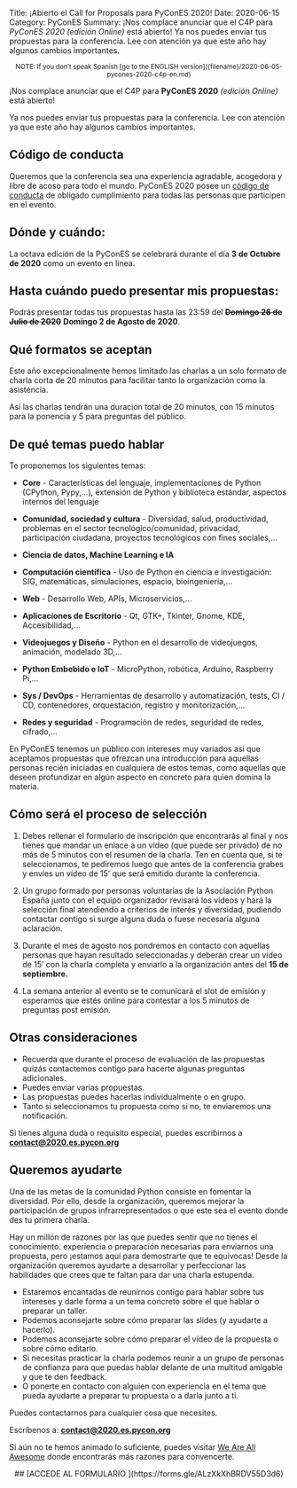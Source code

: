 Title: ¡Abierto el Call for Proposals para PyConES 2020!
Date: 2020-06-15
Category: PyConES
Summary: ¡Nos complace anunciar que el C4P para *PyConES 2020 (edición Online)* está abierto! Ya nos puedes enviar tus propuestas para la conferencia. Lee con atención ya que este año hay algunos cambios importantes.

<center><small>
 NOTE: If you don’t speak Spanish [go to the ENGLISH version]({filename}/2020-06-05-pycones-2020-c4p-en.md)
</small></center>

¡Nos complace anunciar que el C4P para **PyConES 2020** *(edición Online)* está abierto!

Ya nos puedes enviar tus propuestas para la conferencia. Lee con atención ya que este año hay algunos cambios importantes.


## Código de conducta

Queremos que la conferencia sea una experiencia agradable, acogedora y libre de acoso para todo el mundo. PyConES 2020 posee un [código de conducta](https://www.es.python.org/pages/codigo-de-conducta.html) de obligado cumplimiento para todas las personas que participen en el evento.


## Dónde y cuándo:

La octava edición de la PyConES se celebrará durante el día **3 de Octubre de 2020** como un evento en línea.


## Hasta cuándo puedo presentar mis propuestas:

Podrás presentar todas tus propuestas hasta las 23:59 del <s>**Domingo 26 de Julio de 2020**</s> **Domingo 2 de Agosto de 2020**.


## Qué formatos se aceptan

Este año excepcionalmente hemos limitado las charlas a un solo formato de charla corta de 20 minutos para facilitar tanto la organización como la asistencia.

Así las charlas tendrán una duración total de 20 minutos, con 15 minutos para la ponencia y 5 para preguntas del público.


## De qué temas puedo hablar

Te proponemos los siguientes temas:

* **Core** - Características del lenguaje, implementaciones de Python (CPython, Pypy,...), extensión de Python y biblioteca estándar, aspectos internos del lenguaje

* **Comunidad, sociedad y cultura** - Diversidad, salud, productividad, problemas en el sector tecnológico/comunidad, privacidad, participación ciudadana, proyectos tecnológicos con fines sociales,…

* **Ciencia de datos, Machine Learning e IA**

* **Computación científica** - Uso de Python en ciencia e investigación: SIG, matemáticas, simulaciones, espacio, bioingeniería,…

* **Web** - Desarrollo Web, APIs, Microservicios,…

* **Aplicaciones de Escritorio** -  Qt, GTK+, Tkinter, Gnome, KDE, Accesibilidad,…

* **Videojuegos y Diseño** -  Python en el desarrollo de videojuegos, animación, modelado 3D,…

* **Python Embebido e IoT** - MicroPython, robótica, Arduino, Raspberry Pi,…

* **Sys / DevOps** - Herramientas de desarrollo y automatización, tests, CI / CD, contenedores, orquestación, registro y monitorización,…

* **Redes y seguridad** -  Programación de redes, seguridad de redes, cifrado,...

En PyConES tenemos un público con intereses muy variados así que aceptamos propuestas que ofrezcan una introducción para aquellas personas recién iniciadas en cualquiera de estos temas, como aquellas que deseen profundizar en algún aspecto en concreto para quien domina la materia.


## Cómo será el proceso de selección

1. Debes rellenar el formulario de inscripción que encontrarás al final y nos tienes que mandar un enlace a un vídeo (que puede ser privado) de no más de 5 minutos con el resumen de la charla. Ten en cuenta que, si te seleccionamos, te pediremos luego que antes de la conferencia grabes y envíes un vídeo de 15’ que será emitido durante la conferencia.

2. Un grupo formado por personas voluntarias de la Asociación Python España junto con el equipo organizador revisará los vídeos y hará la selección final atendiendo a criterios de interés y diversidad, pudiendo contactar contigo si surge alguna duda o fuese necesaria alguna aclaración.

3. Durante el mes de agosto nos pondremos en contacto con aquellas personas que hayan resultado seleccionadas y deberán crear un vídeo de 15’ con la charla completa y enviarlo a la organización antes del **15 de septiembre.**

4. La semana anterior al evento se te comunicará el slot de emisión y esperamos que estés online para contestar a los 5 minutos de preguntas post emisión.


## Otras consideraciones

* Recuerda que durante el proceso de evaluación de las propuestas quizás contactemos contigo para hacerte algunas preguntas adicionales.
* Puedes enviar varias propuestas.
* Las propuestas puedes hacerlas individualmente o en grupo.
* Tanto si seleccionamos tu propuesta como si no, te enviaremos una notificación.


Si tienes alguna duda o requisito especial, puedes escribirnos a **[contact@2020.es.pycon.org](mailto:contact@2020.es.pycon.org)**


## Queremos ayudarte

Una de las metas de la comunidad Python consiste en fomentar la diversidad. Por ello, desde la organización, queremos mejorar la participación de grupos infrarrepresentados o que este sea el evento donde des tu primera charla.

Hay un millón de razones por las que puedes sentir que no tienes el conocimiento. experiencia o preparación necesarias para enviarnos una propuesta, pero ¡estamos aquí para demostrarte que te equivocas! Desde la organización queremos ayudarte a desarrollar y perfeccionar las habilidades que crees que te faltan para dar una charla estupenda.

* Estaremos encantadas de reunirnos contigo para hablar sobre tus intereses y darle forma a un tema concreto sobre el que hablar o preparar un taller.
* Podemos aconsejarte sobre cómo preparar las slides (y ayudarte a hacerlo).
* Podemos aconsejarte sobre cómo preparar el vídeo de la propuesta o sobre cómo editarlo.
* Si necesitas practicar la charla podemos reunir a un grupo de personas de confianza para que puedas hablar delante de una multitud amigable y que te den feedback.
* O ponerte en contacto con alguien con experiencia en el tema que pueda ayudarte a preparar tu propuesta o a darla junto a ti.

Puedes contactarnos para cualquier cosa que necesites.

Escríbenos a: **[contact@2020.es.pycon.org](mailto:contact@2020.es.pycon.org)**

Si aún no te hemos animado lo suficiente, puedes visitar [We Are All Awesome](http://weareallaweso.me/) donde encontrarás más razones para convencerte.

<center>
## [ACCEDE AL FORMULARIO ](https://forms.gle/ALzXkXhBRDV55D3d6)
</center>
